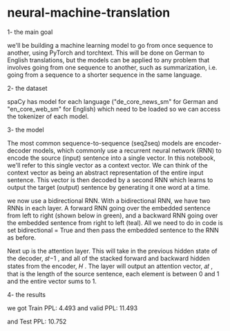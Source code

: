 # neural-machine-translation

 1- the main goal
 
we'll be building a machine learning model to go from once sequence to another, using PyTorch and torchtext. This will be done on German to English translations, but the models can be applied to any problem that involves going from one sequence to another, such as summarization, i.e. going from a sequence to a shorter sequence in the same language.


2- the dataset

spaCy has model for each language ("de_core_news_sm" for German and "en_core_web_sm" for English) which need to be loaded so we can access the tokenizer of each model.

3- the model

The most common sequence-to-sequence (seq2seq) models are encoder-decoder models, which commonly use a recurrent neural network (RNN) to encode the source (input) sentence into a single vector. In this notebook, we'll refer to this single vector as a context vector. We can think of the context vector as being an abstract representation of the entire input sentence. This vector is then decoded by a second RNN which learns to output the target (output) sentence by generating it one word at a time.

we now use a bidirectional RNN. With a bidirectional RNN, we have two RNNs in each layer. A forward RNN going over the embedded sentence from left to right (shown below in green), and a backward RNN going over the embedded sentence from right to left (teal). All we need to do in code is set bidirectional = True and then pass the embedded sentence to the RNN as before.

Next up is the attention layer. This will take in the previous hidden state of the decoder,  𝑠𝑡−1 , and all of the stacked forward and backward hidden states from the encoder,  𝐻 . The layer will output an attention vector,  𝑎𝑡 , that is the length of the source sentence, each element is between 0 and 1 and the entire vector sums to 1.

4- the results

we got Train PPL: 4.493  and valid PPL: 11.493

and Test PPL: 10.752

